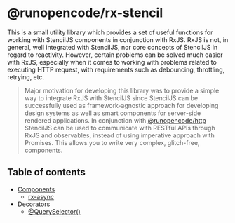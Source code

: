 # @runopencode/rx-stencil

This is a small utility library which provides a set of useful functions for working with StencilJS components in
conjunction with RxJS. RxJS is not, in general, well integrated with StencilJS, nor core concepts of StencilJS in regard
to reactivity. However, certain problems can be solved much easier with RxJS, especially when it comes to working with
problems related to executing HTTP request, with requirements such as debouncing, throttling, retrying, etc.

> Major motivation for developing this library was to provide a simple way to integrate RxJS with StencilJS
> since StencilJS can be successfully used as framework-agnostic approach for developing design systems as well as smart
> components for server-side rendered applications. In conjunction
> with [@runopencode/http](https://github.com/RunOpenCode/http) StencilJS can be used to communicate with RESTful APIs
> through RxJS and observables, instead of using imperative approach with Promises. This allows you to write very
> complex, glitch-free, components.

## Table of contents

- [Components](docs/components.md)
  - [rx-async](docs/components.md#rx-async)
- Decorators
  - [@QuerySelector()](docs/query-selector-decorator.md)

